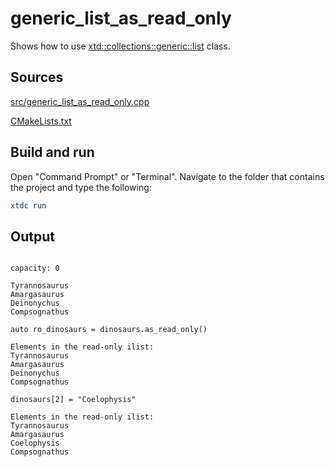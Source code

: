 # generic_list_as_read_only

Shows how to use [xtd::collections::generic::list](https://gammasoft71.github.io/xtd/reference_guides/latest/classxtd_1_1collections_1_1generic_1_1list.html) class.

## Sources

[src/generic_list_as_read_only.cpp](src/generic_list_as_read_only.cpp)

[CMakeLists.txt](CMakeLists.txt)

## Build and run

Open "Command Prompt" or "Terminal". Navigate to the folder that contains the project and type the following:

```cmake
xtdc run
```

## Output

```

capacity: 0

Tyrannosaurus
Amargasaurus
Deinonychus
Compsognathus

auto ro_dinosaurs = dinosaurs.as_read_only()

Elements in the read-only ilist:
Tyrannosaurus
Amargasaurus
Deinonychus
Compsognathus

dinosaurs[2] = "Coelophysis"

Elements in the read-only ilist:
Tyrannosaurus
Amargasaurus
Coelophysis
Compsognathus
```
